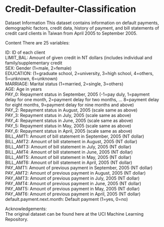 # Credit-Defaulter-Classification

Dataset Information
This dataset contains information on default payments, demographic factors, credit data, history of payment, and bill statements of credit card clients in Taiwan from April 2005 to September 2005.

Content
There are 25 variables:

ID: ID of each client <br>
LIMIT_BAL: Amount of given credit in NT dollars (includes individual and family/supplementary credit <br>
SEX: Gender (1=male, 2=female) <br>
EDUCATION: (1=graduate school, 2=university, 3=high school, 4=others, 5=unknown, 6=unknown) <br>
MARRIAGE: Marital status (1=married, 2=single, 3=others) <br>
AGE: Age in years <br>
PAY_0: Repayment status in September, 2005 (-1=pay duly, 1=payment delay for one month, 2=payment delay for two months, … 8=payment delay for eight months, 9=payment delay for nine months and above)<br>
PAY_2: Repayment status in August, 2005 (scale same as above)<br>
PAY_3: Repayment status in July, 2005 (scale same as above)<br>
PAY_4: Repayment status in June, 2005 (scale same as above)<br>
PAY_5: Repayment status in May, 2005 (scale same as above)<br>
PAY_6: Repayment status in April, 2005 (scale same as above)<br>
BILL_AMT1: Amount of bill statement in September, 2005 (NT dollar)<br>
BILL_AMT2: Amount of bill statement in August, 2005 (NT dollar)<br>
BILL_AMT3: Amount of bill statement in July, 2005 (NT dollar)<br>
BILL_AMT4: Amount of bill statement in June, 2005 (NT dollar)<br>
BILL_AMT5: Amount of bill statement in May, 2005 (NT dollar)<br>
BILL_AMT6: Amount of bill statement in April, 2005 (NT dollar)<br>
PAY_AMT1: Amount of previous payment in September, 2005 (NT dollar)<br>
PAY_AMT2: Amount of previous payment in August, 2005 (NT dollar)<br>
PAY_AMT3: Amount of previous payment in July, 2005 (NT dollar)<br>
PAY_AMT4: Amount of previous payment in June, 2005 (NT dollar)<br>
PAY_AMT5: Amount of previous payment in May, 2005 (NT dollar)<br>
PAY_AMT6: Amount of previous payment in April, 2005 (NT dollar)<br>
default.payment.next.month: Default payment (1=yes, 0=no)<br>

Acknowledgements: <br>
The original dataset can be found here at the UCI Machine Learning Repository.

